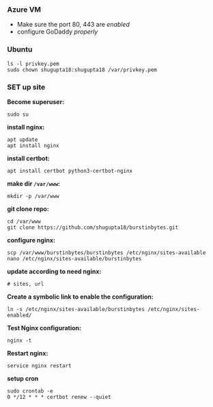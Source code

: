 ### Azure VM
- Make sure the port 80, 443 are *enabled*
- configure GoDaddy *properly*

### Ubuntu
```
ls -l privkey.pem
sudo chown shugupta18:shugupta18 /var/privkey.pem
```

### SET up site

**Become superuser:**
```
sudo su
```

**install nginx:**
```
apt update
apt install nginx
```

**install certbot:**
```
apt install certbot python3-certbot-nginx
```

**make dir `/var/www`:**
```
mkdir -p /var/www
```

**git clone repo:**
```
cd /var/www
git clone https://github.com/shugupta18/burstinbytes.git
```

**configure nginx:**
```
scp /var/www/burstinbytes/burstinbytes /etc/nginx/sites-available
nano /etc/nginx/sites-available/burstinbytes
```

**update according to need nginx:**
```
# sites, url
```

**Create a symbolic link to enable the configuration:**
```
ln -s /etc/nginx/sites-available/burstinbytes /etc/nginx/sites-enabled/
```

**Test Nginx configuration:**
```
nginx -t
```

**Restart nginx:**
```
service nginx restart
```

**setup cron**
```
sudo crontab -e
0 */12 * * * certbot renew --quiet
```





